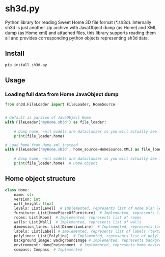 # sh3d.py

Python library for reading Sweet Home 3D file format (*.sh3d). Internally sh3d is just another zip archive with JavaObject dump (as Home) and XML dump (as Home.xml) and attached files, this library supports reading them all and provides corresponding python objects representing sh3d data.

## Install

```bash
pip install sh3d.py
```

## Usage

### Loading full data from Home JavaObject dump

```python
from sh3d.FileLoader import FileLoader, HomeSource


# Default is parsion of JavaObject Home
with FileLoader('myHome.sh3d') as file_loader:
    
    # Dump home, ~all models are dataclasses so you will actually see full readable dump
    print(file_loader.home)

# Load home from Home.xml instead
with FileLoader('myHome.sh3d', home_source=HomeSource.XML) as file_loader:
    
    # Dump home, ~all models are dataclasses so you will actually see full readable dump
    print(file_loader.home)  # Home object
```

## Home object structure

```python
class Home:
    name: str 
    version: int
    wall_height: float
    levels: List[Level]  # Implemented, represents list of Home plan levels
    furniture: List[HomePieceOfFurniture]  # Implemented, represents list of furniture including doors and windows as HomeDoorOrWindow object that is child of HomePieceOfFurniture
    rooms: List[Room]  # Implemented, represents list of rooms
    walls: List[Wall]  # Implemented, represents list of walls
    dimension_lines: List[DimensionLine]  # Implemented, represents list of dimension lines (measurements)
    labels: List[Label] # Implemented, represents list of labels (texts)
    polylines: List[Polyline]  # Implemented, represents list of polylines 
    background_image: BackgroundImage # Implemented, represents background image
    environment: HomeEnvironment  # Implemented, represents home environment / config
    compass: Compass  # Implemented
    
```









